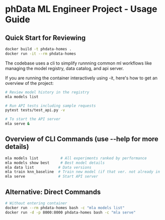 # phData ML Engineer Project - Usage Guide

## Quick Start for Reviewing

```bash
docker build -t phdata-homes .
docker run -it --rm phdata-homes
```
The codebase uses a cli to simplify runnning common ml workflows like
managing the model registry, data catalog, and api server.

If you are running the container interactively using -it, here's how to
get an overview of the project:

```bash
# Review model history in the registry
mla models list

# Run API tests including sample requests
pytest tests/test_api.py -v

# To start the API server
mla serve &

```

## Overview of CLI Commands (use --help for more details)

```bash
mla models list          # All experiments ranked by performance
mla models show best     # Best model details
mla data list           # Data versions
mla train knn_baseline  # Train new model (if that ver. not already in registry)
mla serve               # Start API server
```

## Alternative: Direct Commands

```bash
# Without entering container
docker run --rm phdata-homes bash -c "mla models list"
docker run -d -p 8000:8000 phdata-homes bash -c "mla serve"
```